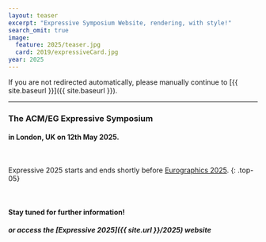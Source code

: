 ```yaml
---
layout: teaser
excerpt: "Expressive Symposium Website, rendering, with style!"
search_omit: true
image:
  feature: 2025/teaser.jpg
  card: 2019/expressiveCard.jpg
year: 2025
---
```

<!-- Once the new conference website is released, uncomment the following section: -->

<head> <script>window.location.href = "{{ site.baseurl }}"</script> </head>

If you are not redirected automatically, please manually continue to [{{ site.baseurl }}]({{ site.baseurl }}).

---
### The __ACM/EG Expressive Symposium__

#### in __London, UK__ on __12th May 2025__.

<br>

Expressive 2025 starts and ends shortly before [Eurographics 2025](https://eg25.cs.ucl.ac.uk/main/home.html).
{: .top-05}

<br>

#### Stay tuned for further information!
##### or access the **[Expressive 2025]({{ site.url }}/2025)** website

<!-- featured images
<figure class="top3" >
	<img class="col-xs-4 col-sm-4" src="/img/2018/CAe.png" alt="CAe">
	<img class="col-xs-4 col-sm-4" src="/img/2018/SBIM.png" alt="SBIM">
	<img class="col-xs-4 col-sm-4" src="/img/2018/NPAR.png" alt="NPAR">
</figure>
-->